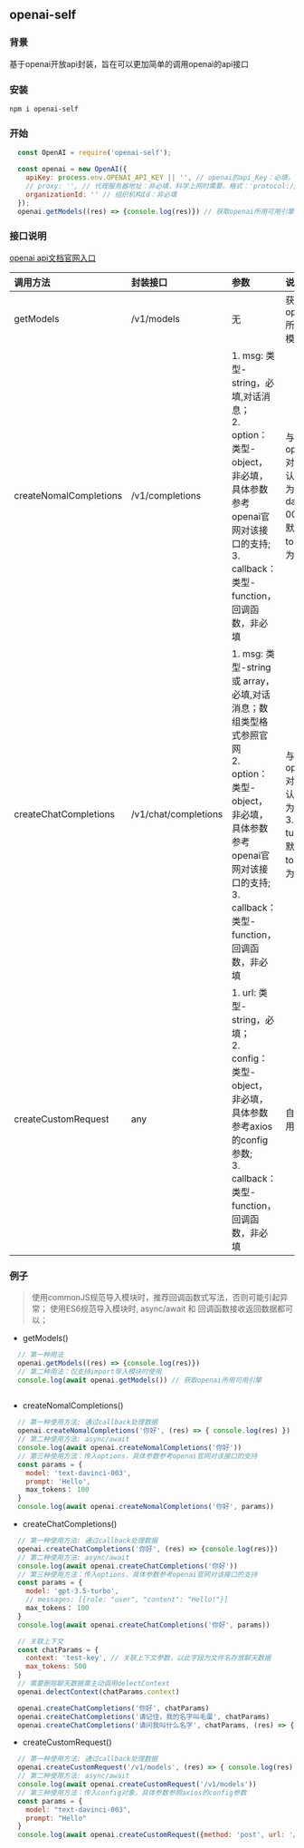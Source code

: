 ## openai-self

### 背景
  基于openai开放api封装，旨在可以更加简单的调用openai的api接口

### 安装
  `npm i openai-self`

### 开始
```javascript
  const OpenAI = require('openai-self');

  const openai = new OpenAI({
    apiKey: process.env.OPENAI_API_KEY || '', // openai的api_Key：必填，可前往openai官网申请
    // proxy: '', // 代理服务器地址：非必填，科学上网时需要。格式：'protocol://agent-ip:port'
    organizationId: '' // 组织机构Id：非必填
  });
  openai.getModels((res) => {console.log(res)}) // 获取openai所用可用引擎并打印到控制台
```
### 接口说明

[openai api文档官网入口](https://platform.openai.com/docs/api-reference)

调用方法             |   封装接口       |       参数         |   说明
:-------------------| :---------------| :-----------------| :--------------
getModels           | /v1/models      | 无                | 获取openai所有可用模型信息
createNomalCompletions | /v1/completions | 1. msg: 类型-string，必填,对话消息；<br/>2. option：类型-object，非必填，具体参数参考openai官网对该接口的支持;<br/> 3. callback：类型-function， 回调函数，非必填<br/>               | 与openai对话，默认模型为‘text-davinci-003’，默认最大token数为350
createChatCompletions | /v1/chat/completions | 1. msg: 类型-string 或 array，必填,对话消息；数组类型格式参照官网<br/>2. option：类型-object，非必填，具体参数参考openai官网对该接口的支持;<br/> 3. callback：类型-function， 回调函数，非必填<br/>               | 与openai对话，默认模型为‘gpt-3.5-turbo’，默认最大token数为350
createCustomRequest | any             | 1. url: 类型-string，必填；<br/>2. config：类型-object，非必填，具体参数参考axios的config参数;<br/> 3. callback：类型-function， 回调函数，非必填<br/> | 自定义调用接口

### 例子

> 使用commonJS规范导入模块时，推荐回调函数式写法，否则可能引起异常；
> 使用ES6规范导入模块时, async/await 和 回调函数接收返回数据都可以；

- getModels()
```javascript
  // 第一种用法
  openai.getModels((res) => {console.log(res)})
  // 第二种用法：仅支持import导入模块时使用
  console.log(await openai.getModels()) // 获取openai所用可用引擎
  
```

- createNomalCompletions()
```javascript
  // 第一种使用方法: 通过callback处理数据
  openai.createNomalCompletions('你好', (res) => { console.log(res) })
  // 第二种使用方法: async/await
  console.log(await openai.createNomalCompletions('你好'))
  // 第三种使用方法：传入options，具体参数参考openai官网对该接口的支持
  const params = {
    model: 'text-davinci-003',
    prompt: 'Hello',
    max_tokens： 100
  }
  console.log(await openai.createNomalCompletions('你好', params))
```

- createChatCompletions()
```javascript
  // 第一种使用方法: 通过callback处理数据
  openai.createChatCompletions('你好', (res) => {console.log(res)})
  // 第二种使用方法: async/await
  console.log(await openai.createChatCompletions('你好'))
  // 第三种使用方法：传入options，具体参数参考openai官网对该接口的支持
  const params = {
    model: 'gpt-3.5-turbo',
    // messages: [{role: "user", "content": "Hello!"}]
    max_tokens： 100
  }
  console.log(await openai.createChatCompletions('你好', params))

  // 关联上下文
  const chatParams = {
    context: 'test-key', // 关联上下文参数，以此字段为文件名存放聊天数据
    max_tokens: 500
  }
  // 需要删除聊天数据需主动调用delectContext
  openai.delectContext(chatParams.context)

  openai.createChatCompletions('你好', chatParams)
  openai.createChatCompletions('请记住，我的名字叫毛蛋', chatParams)
  openai.createChatCompletions('请问我叫什么名字', chatParams, (res) => {console.log(res.content)}) // ==> 您告诉过我您的名字是毛蛋。

```

- createCustomRequest()
```javascript
  // 第一种使用方法: 通过callback处理数据
  openai.createCustomRequest('/v1/models', (res) => { console.log(res) })
  // 第二种使用方法: async/await
  console.log(await openai.createCustomRequest('/v1/models'))
  // 第三种使用方法：传入config对象，具体参数参照axios的config参数
  const params = {
    model: "text-davinci-003",
    prompt: "Hello"
  }
  console.log(await openai.createCustomRequest({method: 'post', url: '/v1/completions', data: params}))
```